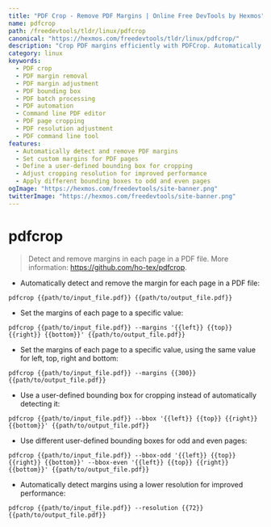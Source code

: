 ```yaml
---
title: "PDF Crop - Remove PDF Margins | Online Free DevTools by Hexmos"
name: pdfcrop
path: /freedevtools/tldr/linux/pdfcrop
canonical: "https://hexmos.com/freedevtools/tldr/linux/pdfcrop/"
description: "Crop PDF margins efficiently with PDFCrop. Automatically remove or set custom margins for PDF documents. Free online tool, no registration required."
category: linux
keywords:
  - PDF crop
  - PDF margin removal
  - PDF margin adjustment
  - PDF bounding box
  - PDF batch processing
  - PDF automation
  - Command line PDF editor
  - PDF page cropping
  - PDF resolution adjustment
  - PDF command line tool
features:
  - Automatically detect and remove PDF margins
  - Set custom margins for PDF pages
  - Define a user-defined bounding box for cropping
  - Adjust cropping resolution for improved performance
  - Apply different bounding boxes to odd and even pages
ogImage: "https://hexmos.com/freedevtools/site-banner.png"
twitterImage: "https://hexmos.com/freedevtools/site-banner.png"
---
```


# pdfcrop

> Detect and remove margins in each page in a PDF file.
> More information: <https://github.com/ho-tex/pdfcrop>.

- Automatically detect and remove the margin for each page in a PDF file:

`pdfcrop {{path/to/input_file.pdf}} {{path/to/output_file.pdf}}`

- Set the margins of each page to a specific value:

`pdfcrop {{path/to/input_file.pdf}} --margins '{{left}} {{top}} {{right}} {{bottom}}' {{path/to/output_file.pdf}}`

- Set the margins of each page to a specific value, using the same value for left, top, right and bottom:

`pdfcrop {{path/to/input_file.pdf}} --margins {{300}} {{path/to/output_file.pdf}}`

- Use a user-defined bounding box for cropping instead of automatically detecting it:

`pdfcrop {{path/to/input_file.pdf}} --bbox '{{left}} {{top}} {{right}} {{bottom}}' {{path/to/output_file.pdf}}`

- Use different user-defined bounding boxes for odd and even pages:

`pdfcrop {{path/to/input_file.pdf}} --bbox-odd '{{left}} {{top}} {{right}} {{bottom}}' --bbox-even '{{left}} {{top}} {{right}} {{bottom}}' {{path/to/output_file.pdf}}`

- Automatically detect margins using a lower resolution for improved performance:

`pdfcrop {{path/to/input_file.pdf}} --resolution {{72}} {{path/to/output_file.pdf}}`
